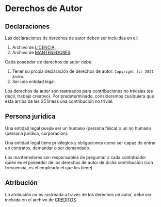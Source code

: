 <!-- SPDX-License-Identifier: MIT-only -->

# Derechos de Autor

## Declaraciones

Las declaraciones de derechos de autor deben ser incluidas en el:

1. Archivo de [LICENCIA](https://github.com/CMihai99/andro/blob/main/LICENSE).
1. Archivo de [MANTENEDORES](https://github.com/CMihai99/andro/blob/main/MAINTAINERS.md).
  
Cada poseedor de derechos de autor debe:
  
1. Tener su propia declaración de derechos de autor: ``Copyright (c) 2021 Andro``.
1. Ser una entidad legal.

Los derechos de autor son rastreados para contribuciones no triviales
(es decir, trabajo creativo). Por predeterminado,
consideramos cualquiera que esta arriba de las 25 líneas una contribución no trivial.

## Persona jurídica

Una entidad legal puede ser un humano (persona física)
o un no humano (persona jurídica, corporación).

Una entidad legal tiene privilegios y obligaciones
como ser capaz de entrar en contratos, demandar o ser demandado.

Los mantenedores son responsables de preguntar a cada contribuidor
quien es el poseedor de los derechos de autor de dicha contribución
(con frecuencia, es el empleado el que los tiene).

## Atribución

La atribución no es rastreada a través de los derechos de autor,
debe ser incluida en el archivo de [CREDITOS](https://github.com/CMihai99/andro/blob/main/CREDITS.md).